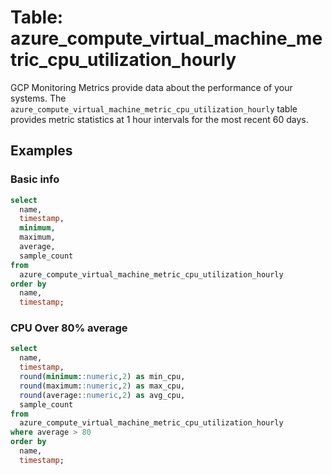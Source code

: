 # Table: azure_compute_virtual_machine_metric_cpu_utilization_hourly

GCP Monitoring Metrics provide data about the performance of your systems. The `azure_compute_virtual_machine_metric_cpu_utilization_hourly` table provides metric statistics at 1 hour intervals for the most recent 60 days.

## Examples

### Basic info

```sql
select
  name,
  timestamp,
  minimum,
  maximum,
  average,
  sample_count
from
  azure_compute_virtual_machine_metric_cpu_utilization_hourly
order by
  name,
  timestamp;
```

### CPU Over 80% average

```sql
select
  name,
  timestamp,
  round(minimum::numeric,2) as min_cpu,
  round(maximum::numeric,2) as max_cpu,
  round(average::numeric,2) as avg_cpu,
  sample_count
from
  azure_compute_virtual_machine_metric_cpu_utilization_hourly
where average > 80
order by
  name,
  timestamp;
```
